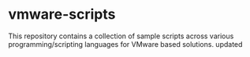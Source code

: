# vmware-scripts
This repository contains a collection of sample scripts across various programming/scripting languages for VMware based solutions.
updated
